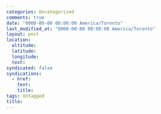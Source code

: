 ```yaml
---
categories: Uncategorized
comments: true
date: "0000-00-00 00:00:00 America/Toronto"
last_modified_at: "0000-00-00 00:00:00 America/Toronto"
layout: post
location:
  altitude: 
  latitude: 
  longitude: 
  text: 
syndicated: false
syndications:
  - href: 
    text: 
    title: 
tags: Untagged
title: 
---
```

